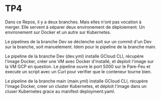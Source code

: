 # TP4

Dans ce Repos, il y a deux branches.
Mais elles n'ont pas vocation à merger.
Elle servent à séparer deux environement de déploiement.
Un environement sur Docker et un autre sur Kubernetes.

Le pipelines de la branche Dev se déclenche soit sur un commit d'un Dev sur la branche, soit manuelement.
Idem pour le pipeline de la branche main.

Le pipeline de la branche Dev (dev.yml) installe GCloud CLI, récupère l'image Docker, créer une VM avec Docker d'installé, et deploit l'image sur la VM GCP en question.
Le pipeline ouvre le port 5000 sur le Pare-Feu et execute un script avec un Curl pour verifier que le conteneur tourne bien.

Le pipeline de la branche main (main.yml) installe GCloud CLI, récupère l'image Docker, creer un cluster Kubernetes, et déploit l'image dans un cluser Kubernetes
grace au manifest deployment.yaml.


